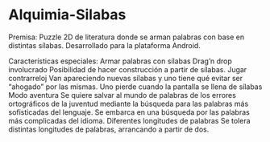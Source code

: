 # Alquimia-Silabas

Premisa: Puzzle 2D de literatura donde se arman palabras con base en distintas sílabas. Desarrollado para la plataforma Android.

Características especiales:
Armar palabras con sílabas
Drag’n drop involucrado
Posibilidad de hacer construcción a partir de sílabas.
Jugar contrarreloj
Van apareciendo nuevas sílabas y uno tiene qué evitar ser “ahogado” por las mismas.
Uno pierde cuando la pantalla se llena de sílabas
Modo aventura
Se quiere salvar al mundo de palabras de los errores ortográficos de la juventud mediante la búsqueda para las palabras más sofisticadas del lenguaje.
Se embarca en una búsqueda por las palabras más complicadas del idioma.
Diferentes longitudes de palabras
Se tolera distintas longitudes de palabras, arrancando a partir de dos.
